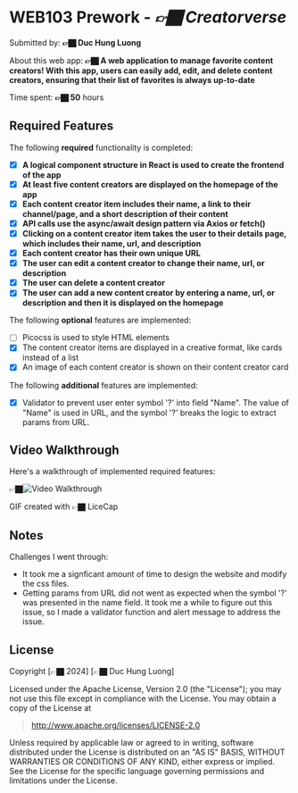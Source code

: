 # WEB103 Prework - *👉🏿 Creatorverse*

Submitted by: **👉🏿 Duc Hung Luong**

About this web app: **👉🏿 A web application to manage favorite content creators! With this app, users can easily add, edit, and delete content creators, ensuring that their list of favorites is always up-to-date**

Time spent: **👉🏿 50** hours

## Required Features

The following **required** functionality is completed:

- [x] **A logical component structure in React is used to create the frontend of the app**
- [x] **At least five content creators are displayed on the homepage of the app**
- [x] **Each content creator item includes their name, a link to their channel/page, and a short description of their content**
- [x] **API calls use the async/await design pattern via Axios or fetch()**
- [x] **Clicking on a content creator item takes the user to their details page, which includes their name, url, and description**
- [x] **Each content creator has their own unique URL**
- [x] **The user can edit a content creator to change their name, url, or description**
- [x] **The user can delete a content creator**
- [x] **The user can add a new content creator by entering a name, url, or description and then it is displayed on the homepage**

The following **optional** features are implemented:

- [ ] Picocss is used to style HTML elements
- [x] The content creator items are displayed in a creative format, like cards instead of a list
- [x] An image of each content creator is shown on their content creator card

The following **additional** features are implemented:

* [x] Validator to prevent user enter symbol '?' into field "Name". The value of "Name" is used in URL, and the symbol '?' breaks the logic to extract params from URL.

## Video Walkthrough

Here's a walkthrough of implemented required features:

👉🏿<img src='./creatorverse.gif' title='Video Walkthrough' width='' alt='Video Walkthrough' />


GIF created with 👉🏿 LiceCap

## Notes

Challenges I went through:
- It took me a signficant amount of time to design the website and modify the css files.
- Getting params from URL did not went as expected when the symbol '?' was presented in the name field. It took me a while to figure out this issue, so I made a validator function and alert message to address the issue.

## License

Copyright [👉🏿 2024] [👉🏿 Duc Hung Luong]

Licensed under the Apache License, Version 2.0 (the "License"); you may not use this file except in compliance with the License. You may obtain a copy of the License at

> http://www.apache.org/licenses/LICENSE-2.0

Unless required by applicable law or agreed to in writing, software distributed under the License is distributed on an "AS IS" BASIS, WITHOUT WARRANTIES OR CONDITIONS OF ANY KIND, either express or implied. See the License for the specific language governing permissions and limitations under the License.